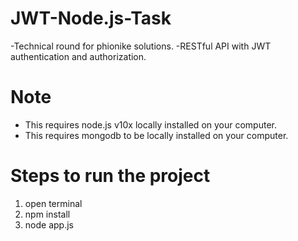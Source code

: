 # JWT-Node.js-Task
-Technical round for phionike solutions.
-RESTful API with JWT authentication and authorization.

# Note
- This requires node.js v10x locally installed on your computer.
- This requires mongodb to be locally installed on your computer.

# Steps to run the project
1. open terminal
2. npm install
3. node app.js
